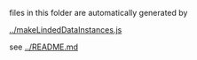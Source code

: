 files in this folder are automatically generated by 


[../makeLindedDataInstances.js](../makeLindedDataInstances.js)

see [../README.md](../README.md)
